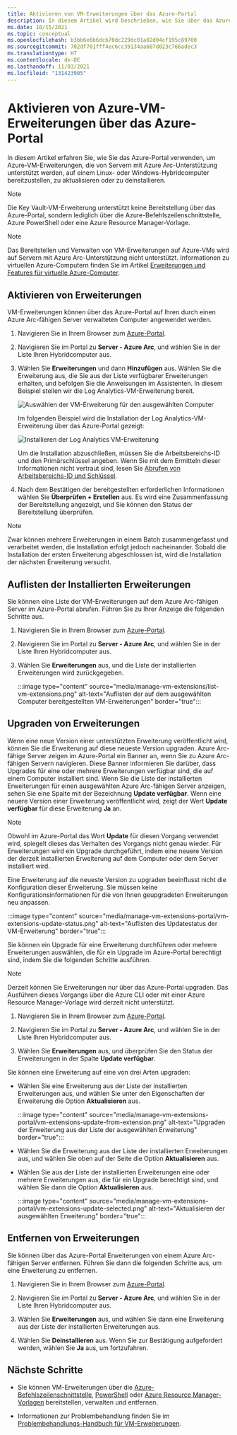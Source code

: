 ```yaml
---
title: Aktivieren von VM-Erweiterungen über das Azure-Portal
description: In diesem Artikel wird beschrieben, wie Sie über das Azure-Portal VM-Erweiterungen auf Azure Arc-fähigen Servern bereitstellen, die in Hybrid Cloud-Umgebungen ausgeführt werden.
ms.date: 10/15/2021
ms.topic: conceptual
ms.openlocfilehash: b3bb6e6b6dcb70dc229dc01a02d04cf195c89700
ms.sourcegitcommit: 702df701fff4ec6cc39134aa607d023c766adec3
ms.translationtype: HT
ms.contentlocale: de-DE
ms.lasthandoff: 11/03/2021
ms.locfileid: "131423905"
---
```

# <a name="enable-azure-vm-extensions-from-the-azure-portal"></a>Aktivieren von Azure-VM-Erweiterungen über das Azure-Portal

In diesem Artikel erfahren Sie, wie Sie das Azure-Portal verwenden, um Azure-VM-Erweiterungen, die von Servern mit Azure Arc-Unterstützung unterstützt werden, auf einem Linux- oder Windows-Hybridcomputer bereitzustellen, zu aktualisieren oder zu deinstallieren.

> [!NOTE]
> Die Key Vault-VM-Erweiterung unterstützt keine Bereitstellung über das Azure-Portal, sondern lediglich über die Azure-Befehlszeilenschnittstelle, Azure PowerShell oder eine Azure Resource Manager-Vorlage.

> [!NOTE]
> Das Bereitstellen und Verwalten von VM-Erweiterungen auf Azure-VMs wird auf Servern mit Azure Arc-Unterstützung nicht unterstützt. Informationen zu virtuellen Azure-Computern finden Sie im Artikel [Erweiterungen und Features für virtuelle Azure-Computer](../../virtual-machines/extensions/overview.md).

## <a name="enable-extensions"></a>Aktivieren von Erweiterungen

VM-Erweiterungen können über das Azure-Portal auf Ihren durch einen Azure Arc-fähigen Server verwalteten Computer angewendet werden.

1. Navigieren Sie in Ihrem Browser zum [Azure-Portal](https://portal.azure.com).

2. Navigieren Sie im Portal zu **Server - Azure Arc**, und wählen Sie in der Liste Ihren Hybridcomputer aus.

3. Wählen Sie **Erweiterungen** und dann **Hinzufügen** aus. Wählen Sie die Erweiterung aus, die Sie aus der Liste verfügbarer Erweiterungen erhalten, und befolgen Sie die Anweisungen im Assistenten. In diesem Beispiel stellen wir die Log Analytics-VM-Erweiterung bereit.

    ![Auswählen der VM-Erweiterung für den ausgewählten Computer](./media/manage-vm-extensions/add-vm-extensions.png)

    Im folgenden Beispiel wird die Installation der Log Analytics-VM-Erweiterung über das Azure-Portal gezeigt:

    ![Installieren der Log Analytics VM-Erweiterung](./media/manage-vm-extensions/mma-extension-config.png)

    Um die Installation abzuschließen, müssen Sie die Arbeitsbereichs-ID und den Primärschlüssel angeben. Wenn Sie mit dem Ermitteln dieser Informationen nicht vertraut sind, lesen Sie [Abrufen von Arbeitsbereichs-ID und Schlüssel](../../azure-monitor/agents/log-analytics-agent.md#workspace-id-and-key).

4. Nach dem Bestätigen der bereitgestellten erforderlichen Informationen wählen Sie **Überprüfen + Erstellen** aus. Es wird eine Zusammenfassung der Bereitstellung angezeigt, und Sie können den Status der Bereitstellung überprüfen.

>[!NOTE]
>Zwar können mehrere Erweiterungen in einem Batch zusammengefasst und verarbeitet werden, die Installation erfolgt jedoch nacheinander. Sobald die Installation der ersten Erweiterung abgeschlossen ist, wird die Installation der nächsten Erweiterung versucht.

## <a name="list-extensions-installed"></a>Auflisten der Installierten Erweiterungen

Sie können eine Liste der VM-Erweiterungen auf dem Azure Arc-fähigen Server im Azure-Portal abrufen. Führen Sie zu Ihrer Anzeige die folgenden Schritte aus.

1. Navigieren Sie in Ihrem Browser zum [Azure-Portal](https://portal.azure.com).

2. Navigieren Sie im Portal zu **Server - Azure Arc**, und wählen Sie in der Liste Ihren Hybridcomputer aus.

3. Wählen Sie **Erweiterungen** aus, und die Liste der installierten Erweiterungen wird zurückgegeben.

    :::image type="content" source="media/manage-vm-extensions/list-vm-extensions.png" alt-text="Auflisten der auf dem ausgewählten Computer bereitgestellten VM-Erweiterungen" border="true":::

## <a name="upgrade-extensions"></a>Upgraden von Erweiterungen

Wenn eine neue Version einer unterstützten Erweiterung veröffentlicht wird, können Sie die Erweiterung auf diese neueste Version upgraden. Azure Arc-fähige Server zeigen im Azure-Portal ein Banner an, wenn Sie zu Azure Arc-fähigen Servern navigieren. Diese Banner informieren Sie darüber, dass Upgrades für eine oder mehrere Erweiterungen verfügbar sind, die auf einem Computer installiert sind. Wenn Sie die Liste der installierten Erweiterungen für einen ausgewählten Azure Arc-fähigen Server anzeigen, sehen Sie eine Spalte mit der Bezeichnung **Update verfügbar**. Wenn eine neuere Version einer Erweiterung veröffentlicht wird, zeigt der Wert **Update verfügbar** für diese Erweiterung **Ja** an.

>[!NOTE]
>Obwohl im Azure-Portal das Wort **Update** für diesen Vorgang verwendet wird, spiegelt dieses das Verhalten des Vorgangs nicht genau wieder. Für Erweiterungen wird ein Upgrade durchgeführt, indem eine neuere Version der derzeit installierten Erweiterung auf dem Computer oder dem Server installiert wird.

Eine Erweiterung auf die neueste Version zu upgraden beeinflusst nicht die Konfiguration dieser Erweiterung. Sie müssen keine Konfigurationsinformationen für die von Ihnen geupgradeten Erweiterungen neu anpassen.

:::image type="content" source="media/manage-vm-extensions-portal/vm-extensions-update-status.png" alt-text="Auflisten des Updatestatus der VM-Erweiterung" border="true":::

Sie können ein Upgrade für eine Erweiterung durchführen oder mehrere Erweiterungen auswählen, die für ein Upgrade im Azure-Portal berechtigt sind, indem Sie die folgenden Schritte ausführen.

> [!NOTE]
> Derzeit können Sie Erweiterungen nur über das Azure-Portal upgraden. Das Ausführen dieses Vorgangs über die Azure CLI oder mit einer Azure Resource Manager-Vorlage wird derzeit nicht unterstützt.

1. Navigieren Sie in Ihrem Browser zum [Azure-Portal](https://portal.azure.com).

2. Navigieren Sie im Portal zu **Server - Azure Arc**, und wählen Sie in der Liste Ihren Hybridcomputer aus.

3. Wählen Sie **Erweiterungen** aus, und überprüfen Sie den Status der Erweiterungen in der Spalte **Update verfügbar**.

Sie können eine Erweiterung auf eine von drei Arten upgraden:

* Wählen Sie eine Erweiterung aus der Liste der installierten Erweiterungen aus, und wählen Sie unter den Eigenschaften der Erweiterung die Option **Aktualisieren** aus.

    :::image type="content" source="media/manage-vm-extensions-portal/vm-extensions-update-from-extension.png" alt-text="Upgraden der Erweiterung aus der Liste der ausgewählten Erweiterung" border="true":::

* Wählen Sie die Erweiterung aus der Liste der installierten Erweiterungen aus, und wählen Sie oben auf der Seite die Option **Aktualisieren** aus.

* Wählen Sie aus der Liste der installierten Erweiterungen eine oder mehrere Erweiterungen aus, die für ein Upgrade berechtigt sind, und wählen Sie dann die Option **Aktualisieren** aus.

    :::image type="content" source="media/manage-vm-extensions-portal/vm-extensions-update-selected.png" alt-text="Aktualisieren der ausgewählten Erweiterung" border="true":::

## <a name="remove-extensions"></a>Entfernen von Erweiterungen

Sie können über das Azure-Portal Erweiterungen von einem Azure Arc-fähigen Server entfernen. Führen Sie dann die folgenden Schritte aus, um eine Erweiterung zu entfernen.

1. Navigieren Sie in Ihrem Browser zum [Azure-Portal](https://portal.azure.com).

2. Navigieren Sie im Portal zu **Server - Azure Arc**, und wählen Sie in der Liste Ihren Hybridcomputer aus.

3. Wählen Sie **Erweiterungen** aus, und wählen Sie dann eine Erweiterung aus der Liste der installierten Erweiterungen aus.

4. Wählen Sie **Deinstallieren** aus. Wenn Sie zur Bestätigung aufgefordert werden, wählen Sie **Ja** aus, um fortzufahren.

## <a name="next-steps"></a>Nächste Schritte

- Sie können VM-Erweiterungen über die [Azure-Befehlszeilenschnittstelle](manage-vm-extensions-cli.md), [PowerShell](manage-vm-extensions-powershell.md) oder [Azure Resource Manager-Vorlagen](manage-vm-extensions-template.md) bereitstellen, verwalten und entfernen.

- Informationen zur Problembehandlung finden Sie im [Problembehandlungs-Handbuch für VM-Erweiterungen](troubleshoot-vm-extensions.md).
